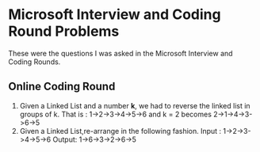 # Microsoft Interview and Coding Round Problems
These were the questions I was asked in the Microsoft Interview and Coding Rounds.

## Online Coding Round

1. Given a Linked List and a number **k**, we had to reverse the linked list in groups of k.
   That is : 1->2->3->4->5->6 and k = 2 becomes 2->1->4->3->6->5
2. Given a Linked List,re-arrange in the following fashion. 
   Input : 1->2->3->4->5->6
   Output: 1->6->3->2->6->5

